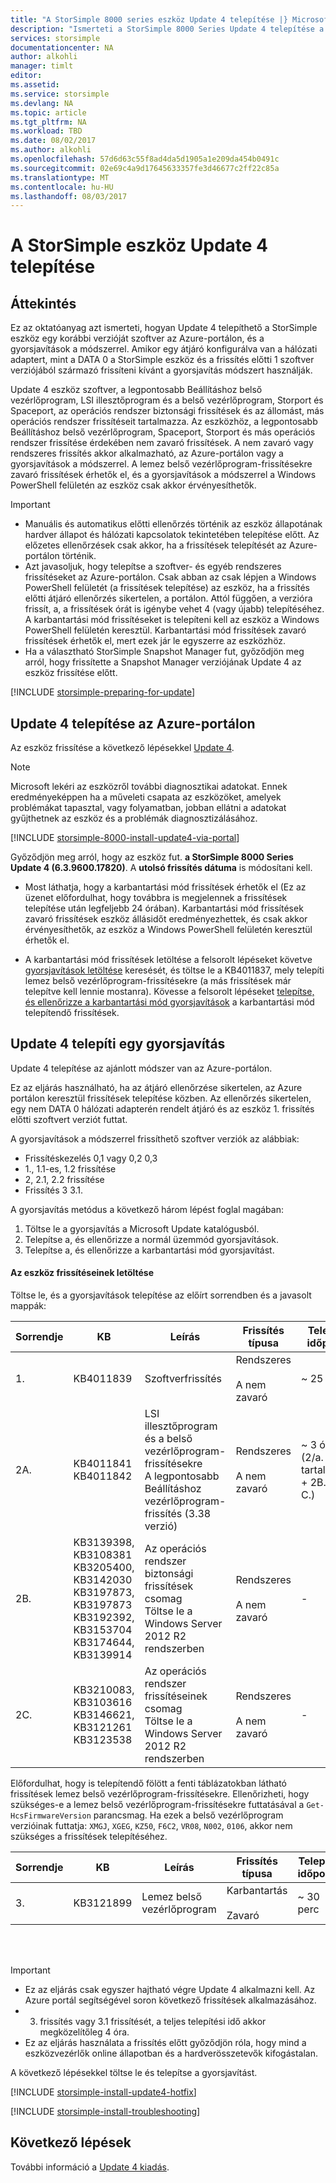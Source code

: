 ```yaml
---
title: "A StorSimple 8000 series eszköz Update 4 telepítése |} Microsoft Docs"
description: "Ismerteti a StorSimple 8000 Series Update 4 telepítése a StorSimple 8000 series eszközön."
services: storsimple
documentationcenter: NA
author: alkohli
manager: timlt
editor: 
ms.assetid: 
ms.service: storsimple
ms.devlang: NA
ms.topic: article
ms.tgt_pltfrm: NA
ms.workload: TBD
ms.date: 08/02/2017
ms.author: alkohli
ms.openlocfilehash: 57d6d63c55f8ad4da5d1905a1e209da454b0491c
ms.sourcegitcommit: 02e69c4a9d17645633357fe3d46677c2ff22c85a
ms.translationtype: MT
ms.contentlocale: hu-HU
ms.lasthandoff: 08/03/2017
---
```

# <a name="install-update-4-on-your-storsimple-device"></a>A StorSimple eszköz Update 4 telepítése

## <a name="overview"></a>Áttekintés

Ez az oktatóanyag azt ismerteti, hogyan Update 4 telepíthető a StorSimple eszköz egy korábbi verzióját szoftver az Azure-portálon, és a gyorsjavítások a módszerrel. Amikor egy átjáró konfigurálva van a hálózati adaptert, mint a DATA 0 a StorSimple eszköz és a frissítés előtti 1 szoftver verziójából származó frissíteni kívánt a gyorsjavítás módszert használják.

Update 4 eszköz szoftver, a legpontosabb Beállításhoz belső vezérlőprogram, LSI illesztőprogram és a belső vezérlőprogram, Storport és Spaceport, az operációs rendszer biztonsági frissítések és az állomást, más operációs rendszer frissítéseit tartalmazza.  Az eszközhöz, a legpontosabb Beállításhoz belső vezérlőprogram, Spaceport, Storport és más operációs rendszer frissítése érdekében nem zavaró frissítések. A nem zavaró vagy rendszeres frissítés akkor alkalmazható, az Azure-portálon vagy a gyorsjavítások a módszerrel. A lemez belső vezérlőprogram-frissítésekre zavaró frissítések érhetők el, és a gyorsjavítások a módszerrel a Windows PowerShell felületén az eszköz csak akkor érvényesíthetők.

> [!IMPORTANT]
> * Manuális és automatikus előtti ellenőrzés történik az eszköz állapotának hardver állapot és hálózati kapcsolatok tekintetében telepítése előtt. Az előzetes ellenőrzések csak akkor, ha a frissítések telepítését az Azure-portálon történik.
> * Azt javasoljuk, hogy telepítse a szoftver- és egyéb rendszeres frissítéseket az Azure-portálon. Csak abban az csak lépjen a Windows PowerShell felületét (a frissítések telepítése) az eszköz, ha a frissítés előtti átjáró ellenőrzés sikertelen, a portálon. Attól függően, a verzióra frissít, a, a frissítések órát is igénybe vehet 4 (vagy újabb) telepítéséhez. A karbantartási mód frissítéseket is telepíteni kell az eszköz a Windows PowerShell felületén keresztül. Karbantartási mód frissítések zavaró frissítések érhetők el, mert ezek jár le egyszerre az eszközhöz.
> * Ha a választható StorSimple Snapshot Manager fut, győződjön meg arról, hogy frissítette a Snapshot Manager verziójának Update 4 az eszköz frissítése előtt.


[!INCLUDE [storsimple-preparing-for-update](../../includes/storsimple-preparing-for-updates.md)]

## <a name="install-update-4-via-the-azure-portal"></a>Update 4 telepítése az Azure-portálon
Az eszköz frissítése a következő lépésekkel [Update 4](storsimple-update4-release-notes.md).

> [!NOTE]
> Microsoft lekéri az eszközről további diagnosztikai adatokat. Ennek eredményeképpen ha a műveleti csapata az eszközöket, amelyek problémákat tapasztal, vagy folyamatban, jobban ellátni a adatokat gyűjthetnek az eszköz és a problémák diagnosztizálásához. 

[!INCLUDE [storsimple-8000-install-update4-via-portal](../../includes/storsimple-8000-install-update4-via-portal.md)]

Győződjön meg arról, hogy az eszköz fut. **a StorSimple 8000 Series Update 4 (6.3.9600.17820)**. A **utolsó frissítés dátuma** is módosítani kell.

* Most láthatja, hogy a karbantartási mód frissítések érhetők el (Ez az üzenet előfordulhat, hogy továbbra is megjelennek a frissítések telepítése után legfeljebb 24 órában). Karbantartási mód frissítések zavaró frissítések eszköz állásidőt eredményezhettek, és csak akkor érvényesíthetők, az eszköz a Windows PowerShell felületén keresztül érhetők el.

* A karbantartási mód frissítések letöltése a felsorolt lépéseket követve [gyorsjavítások letöltése](#to-download-hotfixes) keresését, és töltse le a KB4011837, mely telepíti lemez belső vezérlőprogram-frissítésekre (a más frissítések már telepítve kell lennie mostanra). Kövesse a felsorolt lépéseket [telepítse, és ellenőrizze a karbantartási mód gyorsjavítások](#to-install-and-verify-maintenance-mode-hotfixes) a karbantartási mód telepítendő frissítések.

## <a name="install-update-4-as-a-hotfix"></a>Update 4 telepíti egy gyorsjavítás
Update 4 telepítése az ajánlott módszer van az Azure-portálon.

Ez az eljárás használható, ha az átjáró ellenőrzése sikertelen, az Azure portálon keresztül frissítések telepítése közben. Az ellenőrzés sikertelen, egy nem DATA 0 hálózati adapterén rendelt átjáró és az eszköz 1. frissítés előtti szoftvert verziót futtat.

A gyorsjavítások a módszerrel frissíthető szoftver verziók az alábbiak:

* Frissítéskezelés 0,1 vagy 0,2 0,3
* 1., 1.1-es, 1.2 frissítése
* 2, 2.1, 2.2 frissítése
* Frissítés 3 3.1.


A gyorsjavítás metódus a következő három lépést foglal magában:

1. Töltse le a gyorsjavítás a Microsoft Update katalógusból.
2. Telepítse a, és ellenőrizze a normál üzemmód gyorsjavítások.
3. Telepítse a, és ellenőrizze a karbantartási mód gyorsjavítást.

#### <a name="download-updates-for-your-device"></a>Az eszköz frissítéseinek letöltése

Töltse le, és a gyorsjavítások telepítése az előírt sorrendben és a javasolt mappák:

| Sorrendje | KB | Leírás | Frissítés típusa | Telepítés időpontja |A mappa telepítéséhez|
| --- | --- | --- | --- | --- | --- |
| 1. |KB4011839 |Szoftverfrissítés |Rendszeres <br></br>A nem zavaró |~ 25 perc |FirstOrderUpdate|
| 2A. |KB4011841 <br> KB4011842 |LSI illesztőprogram és a belső vezérlőprogram-frissítésekre <br> A legpontosabb Beállításhoz vezérlőprogram-frissítés (3.38 verzió) |Rendszeres <br></br>A nem zavaró |~ 3 óra <br> (2/a. tartalmazza. + 2B. + 2 C.)|SecondOrderUpdate|
| 2B. |KB3139398, KB3108381 <br> KB3205400, KB3142030 <br> KB3197873, KB3197873 <br> KB3192392, KB3153704 <br> KB3174644, KB3139914  |Az operációs rendszer biztonsági frissítések csomag <br> Töltse le a Windows Server 2012 R2 rendszerben |Rendszeres <br></br>A nem zavaró |- |SecondOrderUpdate|
| 2C. |KB3210083, KB3103616 <br> KB3146621, KB3121261 <br> KB3123538 |Az operációs rendszer frissítéseinek csomag <br> Töltse le a Windows Server 2012 R2 rendszerben |Rendszeres <br></br>A nem zavaró |- |SecondOrderUpdate|

Előfordulhat, hogy is telepítendő fölött a fenti táblázatokban látható frissítések lemez belső vezérlőprogram-frissítésekre. Ellenőrizheti, hogy szükséges-e a lemez belső vezérlőprogram-frissítésekre futtatásával a `Get-HcsFirmwareVersion` parancsmag. Ha ezek a belső vezérlőprogram verzióinak futtatja: `XMGJ`, `XGEG`, `KZ50`, `F6C2`, `VR08`, `N002`, `0106`, akkor nem szükséges a frissítések telepítéséhez.

| Sorrendje | KB | Leírás | Frissítés típusa | Telepítés időpontja | A mappa telepítéséhez|
| --- | --- | --- | --- | --- | --- |
| 3. |KB3121899 |Lemez belső vezérlőprogram |Karbantartás <br></br>Zavaró |~ 30 perc | ThirdOrderUpdate |

<br></br>

> [!IMPORTANT]
> * Ez az eljárás csak egyszer hajtható végre Update 4 alkalmazni kell. Az Azure portál segítségével soron következő frissítések alkalmazásához.
> * 3. frissítés vagy 3.1 frissítését, a teljes telepítési idő akkor megközelítőleg 4 óra.
> * Ez az eljárás használata a frissítés előtt győződjön róla, hogy mind a eszközvezérlők online állapotban és a hardverösszetevők kifogástalan.

A következő lépésekkel töltse le és telepítse a gyorsjavítást.

[!INCLUDE [storsimple-install-update4-hotfix](../../includes/storsimple-install-update4-hotfix.md)]

[!INCLUDE [storsimple-install-troubleshooting](../../includes/storsimple-install-troubleshooting.md)]

## <a name="next-steps"></a>Következő lépések
További információ a [Update 4 kiadás](storsimple-update4-release-notes.md).


